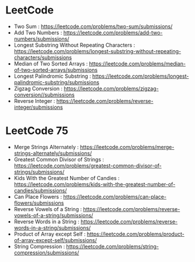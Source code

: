 # LeetCode #

- Two Sum : https://leetcode.com/problems/two-sum/submissions/
- Add Two Numbers : https://leetcode.com/problems/add-two-numbers/submissions/
- Longest Substring Without Repeating Characters : https://leetcode.com/problems/longest-substring-without-repeating-characters/submissions
- Median of Two Sorted Arrays : https://leetcode.com/problems/median-of-two-sorted-arrays/submissions
- Longest Palindromic Substring : https://leetcode.com/problems/longest-palindromic-substring/submissions
- Zigzag Conversion : https://leetcode.com/problems/zigzag-conversion//submissions
- Reverse Integer : https://leetcode.com/problems/reverse-integer/submissions

# LeetCode 75 #

- Merge Strings Alternately : https://leetcode.com/problems/merge-strings-alternately/submissions/
- Greatest Common Divisor of Strings : https://leetcode.com/problems/greatest-common-divisor-of-strings/submissions/
- Kids With the Greatest Number of Candies : https://leetcode.com/problems/kids-with-the-greatest-number-of-candies/submissions/
- Can Place Flowers : https://leetcode.com/problems/can-place-flowers/submissions
- Reverse Vowels of a String : https://leetcode.com/problems/reverse-vowels-of-a-string/submissions/
- Reverse Words in a String : https://leetcode.com/problems/reverse-words-in-a-string/submissions/
- Product of Array except Self : https://leetcode.com/problems/product-of-array-except-self/submissions/
- String Compression : https://leetcode.com/problems/string-compression/submissions/
